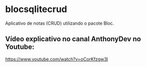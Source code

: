 # blocsqlitecrud

Aplicativo de notas (CRUD) utilizando o pacote Bloc.

## Vídeo explicativo no canal AnthonyDev no Youtube:

https://www.youtube.com/watch?v=oCorKfzgw3I
